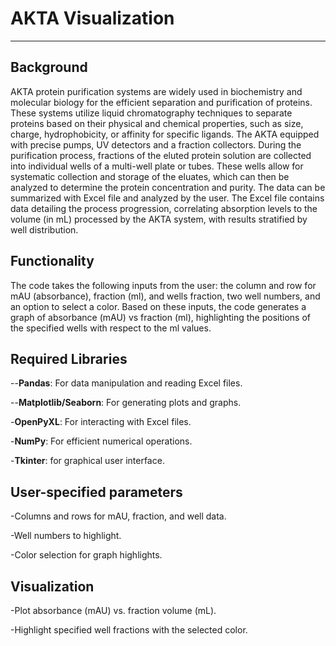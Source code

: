  # AKTA Visualization
 ---
 
 ## Background
 
AKTA protein purification systems are widely used in biochemistry and molecular biology for the efficient separation and purification of proteins.
These systems utilize liquid chromatography techniques to separate proteins based on their physical and chemical properties, such as size, charge, hydrophobicity, or affinity for specific ligands.
The AKTA equipped with precise pumps, UV detectors and a fraction collectors. During the purification process, fractions of the eluted protein solution are collected into individual wells of a multi-well plate or tubes.
These wells allow for systematic collection and storage of the eluates, which can then be analyzed to determine the protein concentration and purity. The data can be summarized with Excel file and analyzed by the user. 
The Excel file contains data detailing the process progression, correlating absorption levels to the volume (in mL) processed by the AKTA system, with results stratified by well distribution.


## Functionality

The code takes the following inputs from the user:
the column and row for mAU (absorbance), fraction (ml), and wells fraction, two well numbers, and an option to select a color.
Based on these inputs, the code generates a graph of absorbance (mAU) vs fraction (ml), highlighting the positions of the specified wells with respect to the ml values.


## Required Libraries

--**Pandas**: For data manipulation and reading Excel files.

--**Matplotlib/Seaborn**: For generating plots and graphs.

-**OpenPyXL**: For interacting with Excel files.

-**NumPy**: For efficient numerical operations.

-**Tkinter**: for graphical user interface. 


## User-specified parameters

-Columns and rows for mAU, fraction, and well data.

-Well numbers to highlight.

-Color selection for graph highlights.



## Visualization

-Plot absorbance (mAU) vs. fraction volume (mL).

-Highlight specified well fractions with the selected color.





